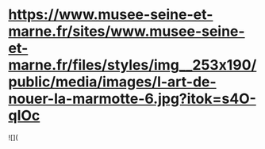 # https://www.musee-seine-et-marne.fr/sites/www.musee-seine-et-marne.fr/files/styles/img__253x190/public/media/images/l-art-de-nouer-la-marmotte-6.jpg?itok=s4O-qIOc

![](
